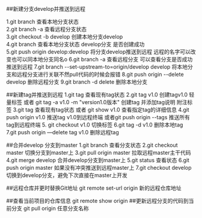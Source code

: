 ##新建分支develop并推送到远程

1.git branch 查看本地分支状态  
2.git branch -a 查看远程分支状态  
3.git checkout -b develop 创建本地分支develop  
4.git branch 查看本地分支状态 develop分支 是否创建成功  
5.git push origin develop:develop 将分支develop推送到远程 远程的名字可以改变也可以同本地分支同名o
6.git branch -a 查看远程分支 可以查看分支是否成功推送到远程
7.git branch --set-upstream-to=origin/develop develop 将本地分支和远程分支进行关联不然pull代码的时候会报错
8.git push origin --delete develop 删除远程分支
9.git branch -d delete 删除本地分支

##新建tag并推送到远程
1.git tag 查看现有tag状态
2.git tag v1.0 创建tagv1.0  轻量标签
或者 git tag -a v1.0 -m "version1.0版本" 创建tag 并添加tag说明  附注标签
3.git tag 查看现有tag状态
或者 git show v1.0 查看指定tag的详细信息
4.git push origin v1.0 推送tag v1.0到远程终端
或者git push origin --tags 推送所有tag到远程终端
5. git checkout v1.0 切换标签
6.git tag -d v1.0 删除本地tag  
7.git push origin —delete tag v1.0 删除远程tag

##合并develop 分支到master
1.git branch 查看分支状态
2.git checkout master 切换分支到master上
3.git pull origin master 拉取远程master主干代码
4.git merge develop 合并develop分支到master上
5.git status 查看状态
6.git push origin master 如果没有冲突推送到远程master上
7.git checkout develop 切换到develop分支，避免下次直接在master上开发

##远程仓库并更时替换Git地址
git remote set-url origin 新的远程仓库地址

##查看当前项目的仓库信息
git remote show origin
##更新远程分支的代码到当前分支
git pull origin 任意分支名称
